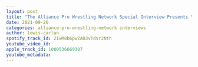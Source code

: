```yaml
---
layout: post
title: "The Alliance Pro Wrestling Network Special Interview Presents \"The Hotstepper\" Macrae Martin"
date: 2021-09-26
categories: alliance-pro-wrestling-network interviews
author: lewis-carlan
spotify_track_id: 2IwM8b6pwZA03vTdVr2Nth
youtube_video_id: 
apple_track_id: 1000536669307
youtube_metadata: 
---
```

